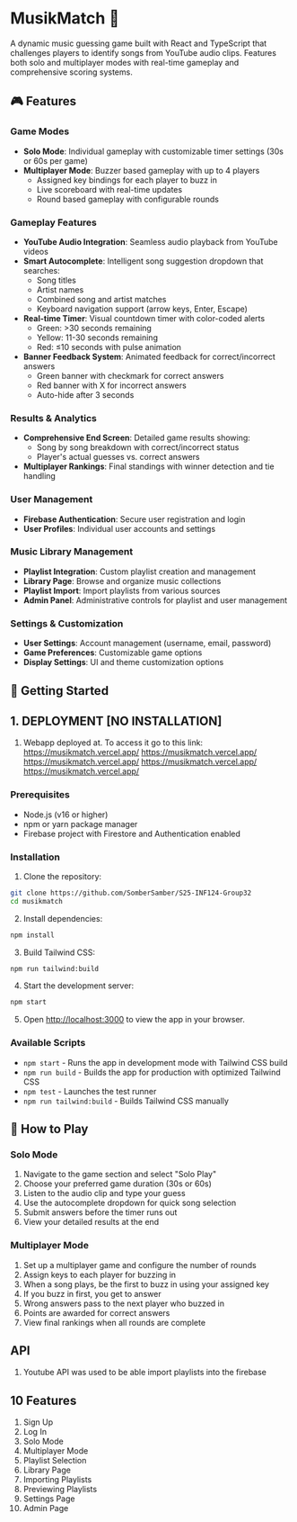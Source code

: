 # MusikMatch 🎵

A dynamic music guessing game built with React and TypeScript that challenges players to identify songs from YouTube audio clips. Features both solo and multiplayer modes with real-time gameplay and comprehensive scoring systems.

## 🎮 Features

### Game Modes
- **Solo Mode**: Individual gameplay with customizable timer settings (30s or 60s per game)
- **Multiplayer Mode**: Buzzer based  gameplay with up to 4 players
  - Assigned key bindings for each player to buzz in
  - Live scoreboard with real-time updates
  - Round based gameplay with configurable rounds

### Gameplay Features
- **YouTube Audio Integration**: Seamless audio playback from YouTube videos
- **Smart Autocomplete**: Intelligent song suggestion dropdown that searches:
  - Song titles
  - Artist names
  - Combined song and artist matches
  - Keyboard navigation support (arrow keys, Enter, Escape)
- **Real-time Timer**: Visual countdown timer with color-coded alerts
  - Green: >30 seconds remaining
  - Yellow: 11-30 seconds remaining  
  - Red: ≤10 seconds with pulse animation
- **Banner Feedback System**: Animated feedback for correct/incorrect answers
  - Green banner with checkmark for correct answers
  - Red banner with X for incorrect answers
  - Auto-hide after 3 seconds

### Results & Analytics
- **Comprehensive End Screen**: Detailed game results showing:
  - Song by song breakdown with correct/incorrect status
  - Player's actual guesses vs. correct answers
- **Multiplayer Rankings**: Final standings with winner detection and tie handling

### User Management
- **Firebase Authentication**: Secure user registration and login
- **User Profiles**: Individual user accounts and settings

### Music Library Management
- **Playlist Integration**: Custom playlist creation and management
- **Library Page**: Browse and organize music collections
- **Playlist Import**: Import playlists from various sources
- **Admin Panel**: Administrative controls for playlist and user management

### Settings & Customization
- **User Settings**: Account management (username, email, password)
- **Game Preferences**: Customizable game options
- **Display Settings**: UI and theme customization options


## 🚀 Getting Started



## 1. DEPLOYMENT [NO INSTALLATION]
1. Webapp deployed at. To access it go to this link:
   https://musikmatch.vercel.app/
   https://musikmatch.vercel.app/
   https://musikmatch.vercel.app/
   https://musikmatch.vercel.app/
   https://musikmatch.vercel.app/
   

### Prerequisites
- Node.js (v16 or higher)
- npm or yarn package manager
- Firebase project with Firestore and Authentication enabled

### Installation

1. Clone the repository:
```bash
git clone https://github.com/SomberSamber/S25-INF124-Group32
cd musikmatch
```

2. Install dependencies:
```bash
npm install
```

3. Build Tailwind CSS:
```bash
npm run tailwind:build
```

4. Start the development server:
```bash
npm start
```

5. Open [http://localhost:3000](http://localhost:3000) to view the app in your browser.

### Available Scripts

- `npm start` - Runs the app in development mode with Tailwind CSS build
- `npm run build` - Builds the app for production with optimized Tailwind CSS
- `npm test` - Launches the test runner
- `npm run tailwind:build` - Builds Tailwind CSS manually

## 🎯 How to Play

### Solo Mode
1. Navigate to the game section and select "Solo Play"
2. Choose your preferred game duration (30s or 60s)
3. Listen to the audio clip and type your guess
4. Use the autocomplete dropdown for quick song selection
5. Submit answers before the timer runs out
6. View your detailed results at the end

### Multiplayer Mode
1. Set up a multiplayer game and configure the number of rounds
2. Assign keys to each player for buzzing in
3. When a song plays, be the first to buzz in using your assigned key
4. If you buzz in first, you get to answer
5. Wrong answers pass to the next player who buzzed in
6. Points are awarded for correct answers
7. View final rankings when all rounds are complete

## API 
 1. Youtube API was used to be able import playlists into the firebase

## 10 Features
 1. Sign Up
 2. Log In
 3. Solo Mode
 4. Multiplayer Mode
 5. Playlist Selection
 6. Library Page
 7. Importing Playlists
 8. Previewing Playlists
 9. Settings Page
10. Admin Page

